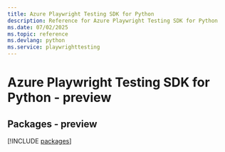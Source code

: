 ```yaml
---
title: Azure Playwright Testing SDK for Python
description: Reference for Azure Playwright Testing SDK for Python
ms.date: 07/02/2025
ms.topic: reference
ms.devlang: python
ms.service: playwrighttesting
---
```

# Azure Playwright Testing SDK for Python - preview
## Packages - preview
[!INCLUDE [packages](playwright-testing-index.md)]